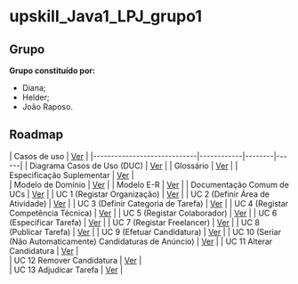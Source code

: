 # upskill_Java1_LPJ_grupo1

## Grupo
**Grupo constituído por:**
- Diana;
- Helder;
- João Raposo.

## Roadmap

| Casos de uso                      |  [Ver](Sprint/FicheirosProjeto/IT1/README.md) |
|-----------------------------|------------|--------|------|
| Diagrama Casos de Uso (DUC) |  [Ver](Sprint/FicheirosProjeto/IT1/DUC.svg) |
| Glossário  |  [Ver](Sprint/FicheirosProjeto/IT1/Glossario.md)  | 
| Especificação Suplementar   |  [Ver](Sprint/FicheirosProjeto/IT1/FURPS.md) |   
| Modelo de Domínio           |  [Ver](Sprint/FicheirosProjeto/IT1/MD.svg)  | 
| Modelo E-R          |     [Ver](Sprint/FicheirosProjeto/IT2/BaseDados/ModeloRelacional.svg) |
| Documentação Comum de UCs   |   [Ver](Sprint/FicheirosProjeto/IT1/DocComum.md)   |
| UC 1 (Registar Organização)  |   [Ver](Sprint/FicheirosProjeto/IT1/UC1_RegistarOrganização/UC1_RegistarOrganização.md) |
| UC 2 (Definir Área de Atividade)  |   [Ver](Sprint/FicheirosProjeto/IT1/UC2_DefinirAreaAtividade/UC2_DefinirAreaAtividade.md) |
| UC 3 (Definir Categoria de Tarefa)  |   [Ver](Sprint/FicheirosProjeto/IT1/UC3_DefinirCT/UC3_DefinirCT.md) |
| UC 4 (Registar Competência Técnica)  |   [Ver](Sprint/FicheirosProjeto/IT1/UC4_RegistarCT/UC4_RegistarCT.md) |
| UC 5 (Registar Colaborador)  |   [Ver](Sprint/FicheirosProjeto/IT1/UC5_RegistarColaborador/UC5_RegistarColaborador.md) |
| UC 6 (Especificar Tarefa)  |    [Ver](Sprint/FicheirosProjeto/IT1/UC6_EspecificarTarefa/UC6_EspecificarTarefa.md)  |
| UC 7 (Registar Freelancer)  |     [Ver](Sprint/FicheirosProjeto/IT1/UC7_RegistarFreelancer/UC7_RegistarFreelancer.md)   |
| UC 8 (Publicar Tarefa)  |     [Ver](Sprint/FicheirosProjeto/IT1/UC8_PublicarTarefa/UC8_PublicarTarefa.md)  |
| UC 9 (Efetuar Candidatura)  |   [Ver](Sprint/FicheirosProjeto/IT1/UC9_EfetuarCandidatura/UC9_EfetuarCandidatura.md) |
| UC 10 (Seriar (Não Automaticamente) Candidaturas de Anúncio)  |   [Ver](Sprint/FicheirosProjeto/IT1/UC10_SeriarCandidaturas/UC10_SeriarCandidaturas.md) |
| UC 11 Alterar Candidatura  |   [Ver](Sprint/FicheirosProjeto/IT1/UC11_AlterarCandidatura/UC11_AlterarCandidatura.md)  |  
| UC 12 Remover Candidatura  |   [Ver](Sprint/FicheirosProjeto/IT1/UC12_RemoverCandidatura/UC12_RemoverCandidatura.md)  |  
| UC 13 Adjudicar Tarefa  |   [Ver](Sprint/FicheirosProjeto/IT1/UC13_AdjudicarTarefa/UC13_AdjudicarTarefa.md)  |  